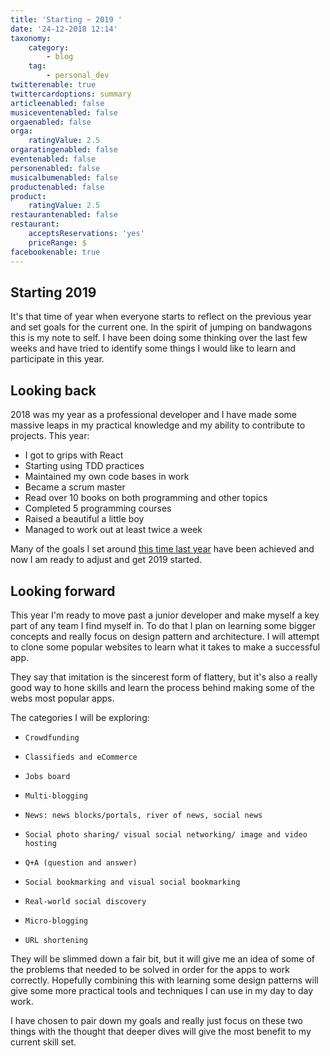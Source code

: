 ```yaml
---
title: 'Starting ~ 2019 '
date: '24-12-2018 12:14'
taxonomy:
    category:
        - blog
    tag:
        - personal_dev
twitterenable: true
twittercardoptions: summary
articleenabled: false
musiceventenabled: false
orgaenabled: false
orga:
    ratingValue: 2.5
orgaratingenabled: false
eventenabled: false
personenabled: false
musicalbumenabled: false
productenabled: false
product:
    ratingValue: 2.5
restaurantenabled: false
restaurant:
    acceptsReservations: 'yes'
    priceRange: $
facebookenable: true
---
```


## Starting 2019

It's that time of year when everyone starts to reflect on the previous year and set goals for the current one. In the spirit of jumping on bandwagons this is my note to self. I have been doing some thinking over the last few weeks and have tried to identify some things I would like to learn and participate in this year.

## Looking back 

2018 was my year as a professional developer and I have made some massive leaps in my practical knowledge and my ability to contribute to projects. This year:

* I got to grips with React
* Starting using TDD practices
* Maintained my own code bases in work
* Became a scrum master
* Read over 10 books on both programming and other topics
* Completed 5 programming courses
* Raised a beautiful a little boy
* Managed to work out at least twice a week

Many of the goals I set around [this time last year](https://adam.harpur.io/blog/starting-2018) have been achieved and now I am ready to adjust and get 2019 started.

## Looking forward

This year I'm ready to move past a junior developer and make myself a key part of any team I find myself in. To do that I plan on learning some bigger concepts and really focus on design pattern and architecture. I will attempt to clone some popular websites to learn what it takes to make a successful app. 

They say that imitation is the sincerest form of flattery, but it's also a really good way to hone skills and learn the process behind making some of the webs most popular apps.

The categories I will be exploring: 

*     Crowdfunding
*     Classifieds and eCommerce
*     Jobs board
*     Multi-blogging
*     News: news blocks/portals, river of news, social news
*     Social photo sharing/ visual social networking/ image and video hosting
*     Q+A (question and answer)
*     Social bookmarking and visual social bookmarking
*     Real-world social discovery
*     Micro-blogging
*     URL shortening

They will be slimmed down a fair bit, but it will give me an idea of some of the problems that needed to be solved in order for the apps to work correctly. Hopefully combining this with learning some design patterns will give some more practical tools and techniques I can use in my day to day work. 

I have chosen to pair down my goals and really just focus on these two things with the thought that deeper dives will give the most benefit to my current skill set.


